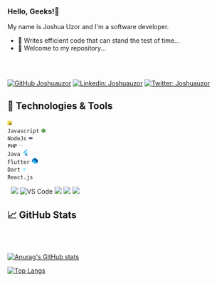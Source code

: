 ### Hello, Geeks!👋
My name is Joshua Uzor and I'm a software developer.
- 👯 Writes efficient code that can stand the test of time...
- 💬 Welcome to my repository...

<br/>
<br/>

[![GitHub Joshuauzor](https://img.shields.io/github/followers/Joshuauzor?label=follow&style=social)](https://github.com/Joshuauzor)
[![Linkedin: Joshuauzor](https://img.shields.io/badge/-Joshuauzor-blue?style=flat-square&logo=Linkedin&logoColor=white&link=linkedin.com/in/uyohoini-blankson-a827b1117)](https://www.linkedin.com/in/uyohoini-blankson-a827b1117)
[![Twitter: Joshuauzor](https://img.shields.io/twitter/follow/BlanksonUS?style=social)](https://twitter.com/BlanksonUS?=08)



## 🔧 Technologies & Tools

<code><img height="10" src="https://raw.githubusercontent.com/github/explore/80688e429a7d4ef2fca1e82350fe8e3517d3494d/topics/javascript/javascript.png"> Javascript</code>
<code><img height="10" src="https://raw.githubusercontent.com/github/explore/80688e429a7d4ef2fca1e82350fe8e3517d3494d/topics/nodejs/nodejs.png"> NodeJs</code>
<code><img height="10" src="https://raw.githubusercontent.com/github/explore/80688e429a7d4ef2fca1e82350fe8e3517d3494d/topics/php/php.png"> PHP</code>
<code><img height="10" src="https://raw.githubusercontent.com/github/explore/80688e429a7d4ef2fca1e82350fe8e3517d3494d/topics/java/java.png"> Java</code>
<code><img height="15" src="https://raw.githubusercontent.com/github/explore/80688e429a7d4ef2fca1e82350fe8e3517d3494d/topics/flutter/flutter.png"> Flutter</code> 
<code><img height="15" src="https://raw.githubusercontent.com/github/explore/80688e429a7d4ef2fca1e82350fe8e3517d3494d/topics/dart/dart.png"> Dart</code>
<code><img height="10" src="https://raw.githubusercontent.com/github/explore/80688e429a7d4ef2fca1e82350fe8e3517d3494d/topics/react/react.png"> React.js</code>


&nbsp;
![](https://img.shields.io/badge/Editor-IntelliJ_IDEA-informational?style=flat&logo=intellij-idea&logoColor=white&color=2bbc8a)
![VS Code](https://img.shields.io/badge/Editor-VSCode-2bbc8a.svg?logo=visual-studio-code)
![](https://img.shields.io/badge/Git-Bash-informational?style=flat&logo=gnu-bash&logoColor=white&color=2bbc8a)
![](https://img.shields.io/badge/Tools-Docker-informational?style=flat&logo=docker&logoColor=white&color=2bbc8a)
![](https://img.shields.io/badge/Tools-Kubernetes-informational?style=flat&logo=kubernetes&logoColor=white&color=2bbc8a)


## &#x1f4c8; GitHub Stats
<!-- <a href="https://github.com/Usblankson">
  <img align="center" src="https://github-readme-stats.vercel.app/api/top-langs/?username=Usblankson&theme=dracula&hide_langs_below=1" />
</a> -->
<br><br>
<!-- <a href="https://github.com/joshuauzor">
  <img align="center" src="https://github-readme-stats.vercel.app/api?username=Usblankson&show_icons=true&line_height=27&count_private=true&title_color=ffffff&text_color=c9cacc&icon_color=2bbc8a&bg_color=1d1f21" alt="Joshuauzor's GitHub Stats" />
</a> -->
[![Anurag's GitHub stats](https://github-readme-stats.vercel.app/api?username=joshuauzor&count_private=true&show_icons=true)](https://github.com/anuraghazra/github-readme-stats)

[![Top Langs](https://github-readme-stats.vercel.app/api/top-langs/?username=joshuauzor&hide=html&langs_count=8)](https://github.com/anuraghazra/github-readme-stats)

<!-- ### Show some ❤️ by starring some of the repositories! -->
</div>
